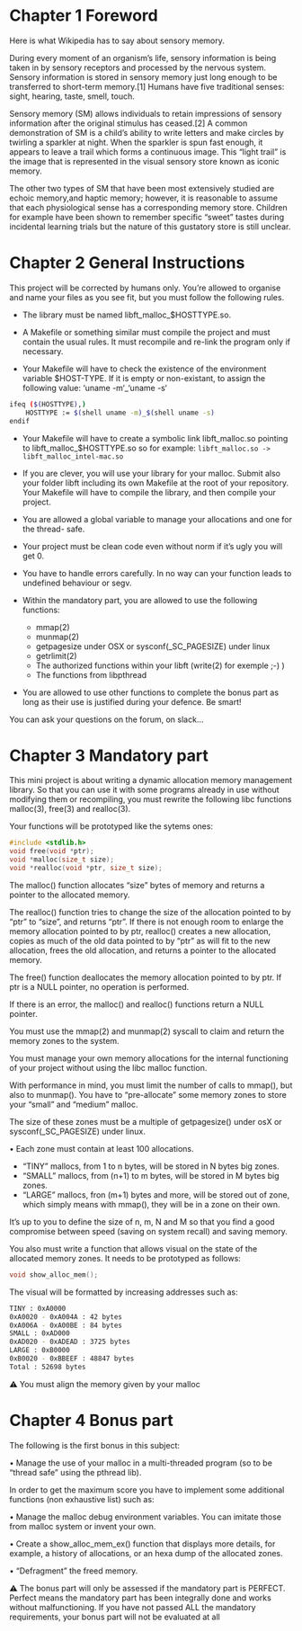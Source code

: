 # Chapter 1 Foreword

Here is what Wikipedia has to say about sensory memory.

During every moment of an organism’s life, sensory information is being taken in by sensory receptors and processed by the nervous system. Sensory information is stored in sensory memory just long enough to be transferred to short-term memory.[1] Humans have five traditional senses: sight, hearing, taste, smell, touch.

Sensory memory (SM) allows individuals to retain impressions of sensory information after the original stimulus has ceased.[2] A common demonstration of SM is a child’s ability to write letters and make circles by twirling a sparkler at night. When the sparkler is spun fast enough, it appears to leave a trail which forms a continuous image. This “light trail” is the image that is represented in the visual sensory store known as iconic memory.

The other two types of SM that have been most extensively studied are echoic memory,and haptic memory; however, it is reasonable to assume that each physiological sense has a corresponding memory store. Children for example have been shown to remember specific “sweet” tastes during incidental learning trials but the nature of this gustatory store is still unclear.

# Chapter 2 General Instructions

This project will be corrected by humans only. You’re allowed to organise and name your files as you see fit, but you must follow the following rules.

* The library must be named libft_malloc_$HOSTTYPE.so.

* A Makefile or something similar must compile the project and must contain the usual rules. It must recompile and re-link the program only if necessary.

* Your Makefile will have to check the existence of the environment variable $HOST-TYPE. If it is empty or non-existant, to assign the following value: ‘uname -m‘_‘uname -s‘

```bash
ifeq ($(HOSTTYPE),)
	HOSTTYPE := $(shell uname -m)_$(shell uname -s)
endif
```

* Your Makefile will have to create a symbolic link libft_malloc.so pointing to libft_malloc_$HOSTTYPE.so so for example: `libft_malloc.so -> libft_malloc_intel-mac.so`

* If you are clever, you will use your library for your malloc. Submit also your folder libft including its own Makefile at the root of your repository. Your Makefile will have to compile the library, and then compile your project.

* You are allowed a global variable to manage your allocations and one for the thread- safe.

* Your project must be clean code even without norm if it’s ugly you will get 0.

* You have to handle errors carefully. In no way can your function leads to undefined behaviour or segv.

* Within the mandatory part, you are allowed to use the following functions:
	* mmap(2)
	* munmap(2)
	* getpagesize under OSX or sysconf(_SC_PAGESIZE) under linux
	* getrlimit(2)
	* The authorized functions within your libft (write(2) for exemple ;-) )
	* The functions from libpthread

* You are allowed to use other functions to complete the bonus part as long as their use is justified during your defence. Be smart!

You can ask your questions on the forum, on slack...

# Chapter 3 Mandatory part

This mini project is about writing a dynamic allocation memory management library. So that you can use it with some programs already in use without modifying them or recompiling, you must rewrite the following libc functions malloc(3), free(3) and realloc(3).

Your functions will be prototyped like the sytems ones:

```c
#include <stdlib.h>
void free(void *ptr);
void *malloc(size_t size);
void *realloc(void *ptr, size_t size);
```

The malloc() function allocates “size” bytes of memory and returns a pointer to the allocated memory.

The realloc() function tries to change the size of the allocation pointed to by “ptr” to “size”, and returns “ptr”. If there is not enough room to enlarge the memory allocation pointed to by ptr, realloc() creates a new allocation, copies as much of the old data pointed to by “ptr” as will fit to the new allocation, frees the old allocation, and returns a pointer to the allocated memory.

The free() function deallocates the memory allocation pointed to by ptr. If ptr is a NULL pointer, no operation is performed.

If there is an error, the malloc() and realloc() functions return a NULL pointer.

You must use the mmap(2) and munmap(2) syscall to claim and return the memory zones to the system.

You must manage your own memory allocations for the internal functioning of your project without using the libc malloc function.

With performance in mind, you must limit the number of calls to mmap(), but also to munmap(). You have to “pre-allocate” some memory zones to store your “small” and “medium” malloc.

The size of these zones must be a multiple of getpagesize() under osX or sysconf(_SC_PAGESIZE) under linux.

• Each zone must contain at least 100 allocations.
* “TINY” mallocs, from 1 to n bytes, will be stored in N bytes big zones.
* “SMALL” mallocs, from (n+1) to m bytes, will be stored in M bytes big zones.
* “LARGE” mallocs, fron (m+1) bytes and more, will be stored out of zone, which simply means with mmap(), they will be in a zone on their own.

It’s up to you to define the size of n, m, N and M so that you find a good compromise between speed (saving on system recall) and saving memory.

You also must write a function that allows visual on the state of the allocated memory zones. It needs to be prototyped as follows:

```c
void show_alloc_mem();
```

The visual will be formatted by increasing addresses such as:

```bash
TINY : 0xA0000
0xA0020 - 0xA004A : 42 bytes
0xA006A - 0xA00BE : 84 bytes
SMALL : 0xAD000
0xAD020 - 0xADEAD : 3725 bytes
LARGE : 0xB0000
0xB0020 - 0xBBEEF : 48847 bytes
Total : 52698 bytes
```

⚠️ You must align the memory given by your malloc

# Chapter 4 Bonus part

The following is the first bonus in this subject:

• Manage the use of your malloc in a multi-threaded program (so to be “thread safe” using the pthread lib).

In order to get the maximum score you have to implement some additional functions (non exhaustive list) such as:

• Manage the malloc debug environment variables. You can imitate those from malloc system or invent your own.

• Create a show_alloc_mem_ex() function that displays more details, for example, a history of allocations, or an hexa dump of the allocated zones.

• “Defragment” the freed memory.

⚠️ The bonus part will only be assessed if the mandatory part is PERFECT. Perfect means the mandatory part has been integrally done and works without malfunctioning. If you have not passed ALL the mandatory requirements, your bonus part will not be evaluated at all

